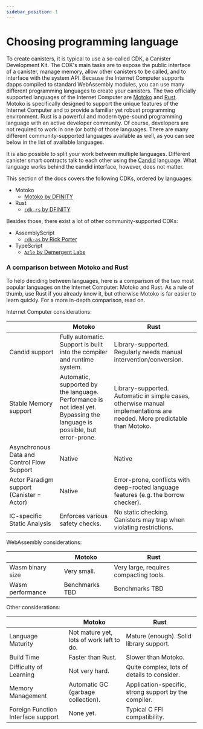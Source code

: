 ```yaml
---
sidebar_position: 1
---
```

# Choosing programming language

To create canisters, it is typical to use a so-called CDK, a Canister Development Kit.
The CDK's main tasks are to expose the public interface of a canister, manage memory, allow other canisters to be called, and to interface with the system API.
Because the Internet Computer supports dapps compiled to standard WebAssembly modules, you can use many different programming languages to create your canisters.
The two officially supported languages of the Internet Computer are [Motoko](/motoko/main/motoko.md) and [Rust](./rust/index.md).
Motoko is specifically designed to support the unique features of the Internet Computer and to provide a familiar yet robust programming environment.
Rust is a powerful and modern type-sound programming language with an active developer community.
Of course, developers are not required to work in one (or both) of those languages. There are many different community-supported languages available as well, as you can see below in the list of available languages.

It is also possible to split your work between multiple languages. Different canister smart contracts talk to each other using the [Candid](./candid/candid-intro.md) language. What language works behind the candid interface, however, does not matter.

This section of the docs covers the following CDKs, ordered by languages:
- Motoko
  - [Motoko by DFINITY](/motoko/main/motoko.md)
- Rust
  - [`cdk-rs` by DFINITY](./rust/index.md)

Besides those, there exist a lot of other community-supported CDKs:
- AssemblyScript
  - [`cdk-as` by Rick Porter](https://github.com/rckprtr/cdk-as)
- TypeScript
  - [`Azle` by Demergent Labs](https://github.com/demergent-labs/azle)

### A comparison between Motoko and Rust

To help deciding between languages, here is a comparison of the two most popular languages on the Internet Computer: Motoko and Rust. As a rule of thumb, use Rust if you already know it, but otherwise Motoko is far easier to learn quickly. For a more in-depth comparison, read on.

Internet Computer considerations:

|                   | Motoko          | Rust        |
|-------------------|-----------------|-------------|
| Candid support | Fully automatic. Support is built into the compiler and runtime system. | Library-supported. Regularly needs manual intervention/conversion. |
| Stable Memory support | Automatic, supported by the language. Performance is not ideal yet. Bypassing the language is possible, but error-prone. | Library-supported. Automatic in simple cases, otherwise manual implementations are needed. More predictable than Motoko. |
| Asynchronous Data and Control Flow Support | Native | Native |
| Actor Paradigm support (Canister = Actor) | Native | Error-prone, conflicts with deep-rooted language features (e.g. the borrow checker). |
| IC-specific Static Analysis | Enforces various safety checks. | No static checking. Canisters may trap when violating restrictions. |

WebAssembly considerations:

|                   | Motoko          | Rust        |
|-------------------|-----------------|-------------|
| Wasm binary size | Very small. | Very large, requires compacting tools. |
| Wasm performance | Benchmarks TBD | Benchmarks TBD |

Other considerations:

|                   | Motoko          | Rust        |
|-------------------|-----------------|-------------|
| Language Maturity | Not mature yet, lots of work left to do. | Mature (enough). Solid library support. |
| Build Time | Faster than Rust. | Slower than Motoko. |
| Difficulty of Learning | Not very hard. | Quite complex, lots of details to consider. |
| Memory Management | Automatic GC (garbage collection). | Application-specific, strong support by the compiler. |
| Foreign Function Interface support | None yet. | Typical C FFI compatibility. |
